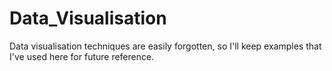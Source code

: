 # Data_Visualisation
Data visualisation techniques are easily forgotten, so I'll keep examples that I've used here for future reference.
